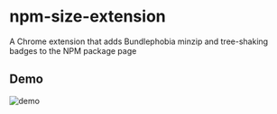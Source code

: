 # npm-size-extension
A Chrome extension that adds Bundlephobia minzip and tree-shaking badges to the NPM package page

## Demo
![demo](https://user-images.githubusercontent.com/51525368/137615007-ac68ec42-2f9f-4f45-af12-c472dcaa892d.jpg)

